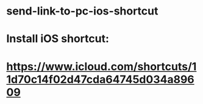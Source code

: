 # send-link-to-pc-ios-shortcut

# Install iOS shortcut:
# https://www.icloud.com/shortcuts/11d70c14f02d47cda64745d034a89609
